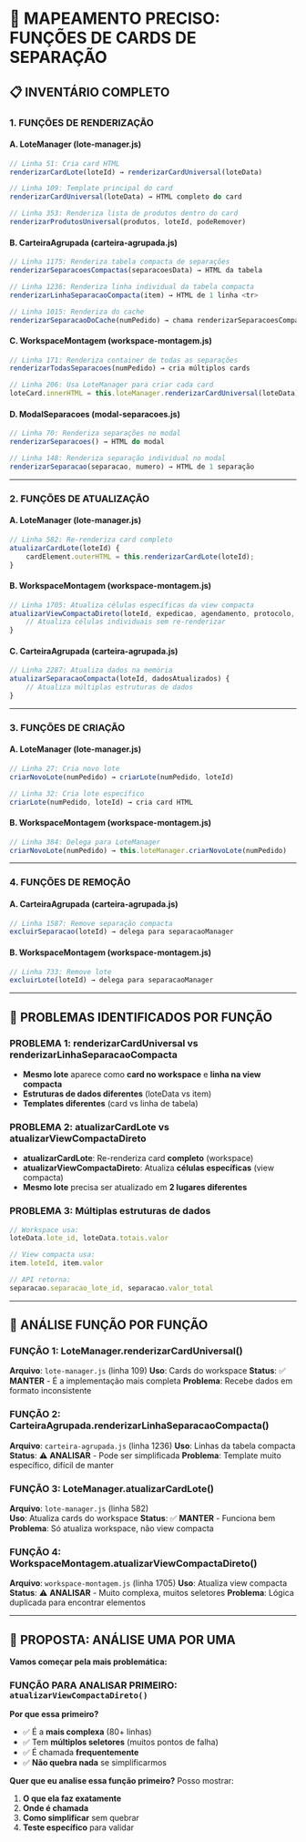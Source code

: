 # 🎯 MAPEAMENTO PRECISO: FUNÇÕES DE CARDS DE SEPARAÇÃO

## 📋 **INVENTÁRIO COMPLETO**

### **1. FUNÇÕES DE RENDERIZAÇÃO**

#### **A. LoteManager (lote-manager.js)**
```javascript
// Linha 51: Cria card HTML
renderizarCardLote(loteId) → renderizarCardUniversal(loteData)

// Linha 109: Template principal do card
renderizarCardUniversal(loteData) → HTML completo do card

// Linha 353: Renderiza lista de produtos dentro do card  
renderizarProdutosUniversal(produtos, loteId, podeRemover)
```

#### **B. CarteiraAgrupada (carteira-agrupada.js)**
```javascript
// Linha 1175: Renderiza tabela compacta de separações
renderizarSeparacoesCompactas(separacoesData) → HTML da tabela

// Linha 1236: Renderiza linha individual da tabela compacta
renderizarLinhaSeparacaoCompacta(item) → HTML de 1 linha <tr>

// Linha 1015: Renderiza do cache
renderizarSeparacaoDoCache(numPedido) → chama renderizarSeparacoesCompactas
```

#### **C. WorkspaceMontagem (workspace-montagem.js)**
```javascript
// Linha 171: Renderiza container de todas as separações
renderizarTodasSeparacoes(numPedido) → cria múltiplos cards

// Linha 206: Usa LoteManager para criar cada card
loteCard.innerHTML = this.loteManager.renderizarCardUniversal(loteData)
```

#### **D. ModalSeparacoes (modal-separacoes.js)**
```javascript
// Linha 70: Renderiza separações no modal
renderizarSeparacoes() → HTML do modal

// Linha 148: Renderiza separação individual no modal
renderizarSeparacao(separacao, numero) → HTML de 1 separação
```

---

### **2. FUNÇÕES DE ATUALIZAÇÃO**

#### **A. LoteManager (lote-manager.js)**
```javascript
// Linha 582: Re-renderiza card completo
atualizarCardLote(loteId) {
    cardElement.outerHTML = this.renderizarCardLote(loteId);
}
```

#### **B. WorkspaceMontagem (workspace-montagem.js)**
```javascript
// Linha 1705: Atualiza células específicas da view compacta
atualizarViewCompactaDireto(loteId, expedicao, agendamento, protocolo, confirmado) {
    // Atualiza células individuais sem re-renderizar
}
```

#### **C. CarteiraAgrupada (carteira-agrupada.js)**
```javascript
// Linha 2287: Atualiza dados na memória
atualizarSeparacaoCompacta(loteId, dadosAtualizados) {
    // Atualiza múltiplas estruturas de dados
}
```

---

### **3. FUNÇÕES DE CRIAÇÃO**

#### **A. LoteManager (lote-manager.js)**
```javascript
// Linha 27: Cria novo lote
criarNovoLote(numPedido) → criarLote(numPedido, loteId)

// Linha 32: Cria lote específico
criarLote(numPedido, loteId) → cria card HTML
```

#### **B. WorkspaceMontagem (workspace-montagem.js)**
```javascript
// Linha 384: Delega para LoteManager
criarNovoLote(numPedido) → this.loteManager.criarNovoLote(numPedido)
```

---

### **4. FUNÇÕES DE REMOÇÃO**

#### **A. CarteiraAgrupada (carteira-agrupada.js)**
```javascript
// Linha 1587: Remove separação compacta
excluirSeparacao(loteId) → delega para separacaoManager
```

#### **B. WorkspaceMontagem (workspace-montagem.js)**
```javascript
// Linha 733: Remove lote
excluirLote(loteId) → delega para separacaoManager
```

---

## 🚨 **PROBLEMAS IDENTIFICADOS POR FUNÇÃO**

### **PROBLEMA 1: renderizarCardUniversal vs renderizarLinhaSeparacaoCompacta**
- **Mesmo lote** aparece como **card no workspace** e **linha na view compacta**
- **Estruturas de dados diferentes** (loteData vs item)
- **Templates diferentes** (card vs linha de tabela)

### **PROBLEMA 2: atualizarCardLote vs atualizarViewCompactaDireto**
- **atualizarCardLote**: Re-renderiza card **completo** (workspace)
- **atualizarViewCompactaDireto**: Atualiza **células específicas** (view compacta)
- **Mesmo lote** precisa ser atualizado em **2 lugares diferentes**

### **PROBLEMA 3: Múltiplas estruturas de dados**
```javascript
// Workspace usa:
loteData.lote_id, loteData.totais.valor

// View compacta usa:  
item.loteId, item.valor

// API retorna:
separacao.separacao_lote_id, separacao.valor_total
```

---

## 🎯 **ANÁLISE FUNÇÃO POR FUNÇÃO**

### **FUNÇÃO 1: LoteManager.renderizarCardUniversal()**
**Arquivo**: `lote-manager.js` (linha 109)
**Uso**: Cards do workspace
**Status**: ✅ **MANTER** - É a implementação mais completa
**Problema**: Recebe dados em formato inconsistente

### **FUNÇÃO 2: CarteiraAgrupada.renderizarLinhaSeparacaoCompacta()**  
**Arquivo**: `carteira-agrupada.js` (linha 1236)
**Uso**: Linhas da tabela compacta
**Status**: ⚠️ **ANALISAR** - Pode ser simplificada
**Problema**: Template muito específico, difícil de manter

### **FUNÇÃO 3: LoteManager.atualizarCardLote()**
**Arquivo**: `lote-manager.js` (linha 582)  
**Uso**: Atualiza cards do workspace
**Status**: ✅ **MANTER** - Funciona bem
**Problema**: Só atualiza workspace, não view compacta

### **FUNÇÃO 4: WorkspaceMontagem.atualizarViewCompactaDireto()**
**Arquivo**: `workspace-montagem.js` (linha 1705)
**Uso**: Atualiza view compacta
**Status**: ⚠️ **ANALISAR** - Muito complexa, muitos seletores
**Problema**: Lógica duplicada para encontrar elementos

---

## 🎯 **PROPOSTA: ANÁLISE UMA POR UMA**

**Vamos começar pela mais problemática:**

### **FUNÇÃO PARA ANALISAR PRIMEIRO: `atualizarViewCompactaDireto()`**

**Por que essa primeiro?**
- ✅ É a **mais complexa** (80+ linhas)
- ✅ Tem **múltiplos seletores** (muitos pontos de falha)
- ✅ É chamada **frequentemente** 
- ✅ **Não quebra nada** se simplificarmos

**Quer que eu analise essa função primeiro?** Posso mostrar:
1. **O que ela faz exatamente**
2. **Onde é chamada**
3. **Como simplificar** sem quebrar
4. **Teste específico** para validar
